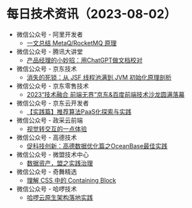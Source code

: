 # 每日技术资讯（2023-08-02）

- 微信公众号 - 阿里开发者
  - [一文总结 MetaQ/RocketMQ 原理](https://mp.weixin.qq.com/s?__biz=MzIzOTU0NTQ0MA==&mid=2247534175&idx=1&sn=069fabb4469e2ddf3752f0198e329db6)
- 微信公众号 - 腾讯大讲堂
  - [产品经理的小妙招：用ChatGPT做文档校对](https://mp.weixin.qq.com/s?__biz=MTEwNTM0ODI0MQ==&mid=2653481438&idx=1&sn=ade8835e32a2279e9c256ab38545c2f5)
- 微信公众号 - 京东技术
  - [消失的死锁：从 JSF 线程池满到 JVM 初始化原理剖析](https://mp.weixin.qq.com/s?__biz=MzU1MzE2NzIzMg==&mid=2247492489&idx=1&sn=26e65adeb5e22aa14db6c6923349a286)
- 微信公众号 - 京东零售技术
  - [2023“技术融合 前端无界”京东&百度前端技术沙龙圆满落幕](https://mp.weixin.qq.com/s?__biz=MzUyMDAxMjQ3Ng==&mid=2247501998&idx=1&sn=7c1c45264ff341b58e9bb2296cb1cf4c)
- 微信公众号 - 京东云开发者
  - [【实践篇】推荐算法PaaS化探索与实践](https://mp.weixin.qq.com/s?__biz=MzU1OTgxMTg2Nw==&mid=2247507034&idx=1&sn=5d0e273d12ac2a8a8192302335906fcf)
- 微信公众号 - 政采云前端
  - [视觉转交互的一点体验](https://mp.weixin.qq.com/s?__biz=Mzg3NTcwMTUzNA==&mid=2247493469&idx=1&sn=b8bfe6f6c365f9a577eb22ea7de0c766)
- 微信公众号 - 高德技术
  - [促科技创新：高德数据优化篇之OceanBase最佳实践](https://mp.weixin.qq.com/s?__biz=Mzg4MzIwMDM5Ng==&mid=2247487429&idx=1&sn=66190e7549c0b66517004af32afb4d2e)
- 微信公众号 - 微盟技术中心
  - [数据资产，盟之实践治理](https://mp.weixin.qq.com/s?__biz=MzU0NzE3MTMwNA==&mid=2247486258&idx=1&sn=3d23468d7f06aebae81cbbe0682a5a06)
- 微信公众号 - 奇舞精选
  - [理解 CSS 中的 Containing Block](https://mp.weixin.qq.com/s?__biz=Mzg4MTYwMzY1Mw==&mid=2247508451&idx=1&sn=c0b9556c5337a7ed8cbbbd8d1b787bbc)
- 微信公众号 - 哈啰技术
  - [哈啰云原生架构落地实践](https://mp.weixin.qq.com/s?__biz=MzI3OTE3ODk4MQ==&mid=2247487194&idx=1&sn=61603e375b91c2a6188b51d030c593e9)
